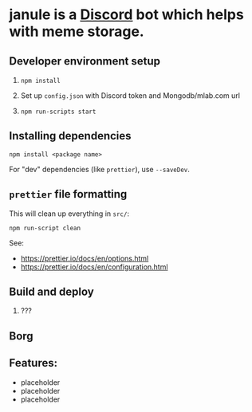 # **janule** is a [Discord](https://discord.com/) bot which helps with meme storage.

## Developer environment setup

1. ```npm install```

2. Set up `config.json` with Discord token and Mongodb/mlab.com url

3. ```npm run-scripts start```

## Installing dependencies

`npm install <package name>`

For "dev" dependencies (like `prettier`), use `--saveDev`.

## `prettier` file formatting

This will clean up everything in `src/`:

`npm run-script clean`

See:
 * https://prettier.io/docs/en/options.html
 * https://prettier.io/docs/en/configuration.html

## Build and deploy

1. ???

## Borg

## Features:
* placeholder
* placeholder
* placeholder

